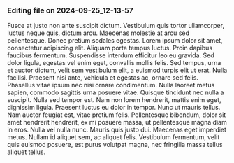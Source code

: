 

### Editing file on 2024-09-25_12-13-57

Fusce at justo non ante suscipit dictum. Vestibulum quis tortor ullamcorper, luctus neque quis, dictum arcu. Maecenas molestie at arcu sed pellentesque. Donec pretium sodales egestas. Lorem ipsum dolor sit amet, consectetur adipiscing elit. Aliquam porta tempus luctus. Proin dapibus faucibus fermentum. Suspendisse interdum efficitur leo eu gravida. Sed dolor ligula, egestas vel enim eget, convallis mollis felis. Sed tempus, urna et auctor dictum, velit sem vestibulum elit, a euismod turpis elit ut erat.
Nulla facilisi. Praesent nisi ante, vehicula et egestas ac, ornare sed felis. Phasellus vitae ipsum nec nisi ornare condimentum. Nulla laoreet metus sapien, commodo sagittis urna posuere vitae. Quisque tincidunt nec nulla a suscipit. Nulla sed tempor est. Nam non lorem hendrerit, mattis enim eget, dignissim ligula. Praesent luctus eu dolor in tempor. Nunc ut mauris tellus. Nam auctor feugiat est, vitae pretium felis. Pellentesque bibendum, dolor sit amet hendrerit hendrerit, ex mi posuere massa, ut pellentesque magna diam in eros. Nulla vel nulla nunc. Mauris quis justo dui. Maecenas eget imperdiet metus. Nullam id aliquet sem, ac aliquet felis. Vestibulum fermentum, velit quis euismod posuere, est purus volutpat magna, nec fringilla massa tellus aliquet tellus.


